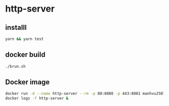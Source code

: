 # http-server

## installl

```bash
yarn && yarn test
```

## docker build

```bash
./brun.sh
```

## Docker image

```bash
docker run -d --name http-server --rm -p 80:8080 -p 443:8081 manhvu2507/http-server
docker logs -f http-server &
```
